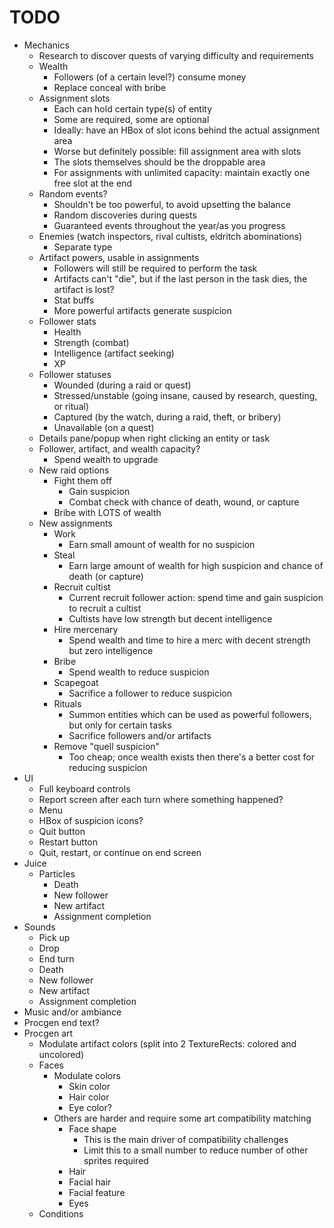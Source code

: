 # TODO

- Mechanics
	- Research to discover quests of varying difficulty and requirements
	- Wealth
		- Followers (of a certain level?) consume money 
		- Replace conceal with bribe
	- Assignment slots
		- Each can hold certain type(s) of entity
		- Some are required, some are optional
		- Ideally: have an HBox of slot icons behind the actual assignment area
		- Worse but definitely possible: fill assignment area with slots
		- The slots themselves should be the droppable area
		- For assignments with unlimited capacity: maintain exactly one free slot at the end
	- Random events?
		- Shouldn't be too powerful, to avoid upsetting the balance
		- Random discoveries during quests
		- Guaranteed events throughout the year/as you progress
	- Enemies (watch inspectors, rival cultists, eldritch abominations)
		- Separate type
	- Artifact powers, usable in assignments
		- Followers will still be required to perform the task
		- Artifacts can't "die", but if the last person in the task dies, the artifact is lost?
		- Stat buffs
		- More powerful artifacts generate suspicion
	- Follower stats
		- Health
		- Strength (combat)
		- Intelligence (artifact seeking)
		- XP
	- Follower statuses
		- Wounded (during a raid or quest)
		- Stressed/unstable (going insane, caused by research, questing, or ritual)
		- Captured (by the watch, during a raid, theft, or bribery)
		- Unavailable (on a quest)
	- Details pane/popup when right clicking an entity or task
	- Follower, artifact, and wealth capacity?
		- Spend wealth to upgrade
	- New raid options
		- Fight them off
			- Gain suspicion
			- Combat check with chance of death, wound, or capture
		- Bribe with LOTS of wealth
	- New assignments
		- Work
			- Earn small amount of wealth for no suspicion
		- Steal
			- Earn large amount of wealth for high suspicion and chance of death (or capture)
		- Recruit cultist
			- Current recruit follower action: spend time and gain suspicion to recruit a cultist
			- Cultists have low strength but decent intelligence
		- Hire mercenary
			- Spend wealth and time to hire a merc with decent strength but zero intelligence
		- Bribe
			- Spend wealth to reduce suspicion
		- Scapegoat
			- Sacrifice a follower to reduce suspicion
		- Rituals
			- Summon entities which can be used as powerful followers, but only for certain tasks
			- Sacrifice followers and/or artifacts
		- Remove "quell suspicion"
			- Too cheap; once wealth exists then there's a better cost for reducing suspicion
- UI
	- Full keyboard controls
	- Report screen after each turn where something happened?
	- Menu
	- HBox of suspicion icons?
	- Quit button
	- Restart button
	- Quit, restart, or continue on end screen
- Juice
	- Particles
		- Death
		- New follower
		- New artifact
		- Assignment completion
- Sounds
	- Pick up
	- Drop
	- End turn
	- Death
	- New follower
	- New artifact
	- Assignment completion
- Music and/or ambiance
- Procgen end text?
- Procgen art
	- Modulate artifact colors (split into 2 TextureRects: colored and uncolored)
	- Faces
		- Modulate colors
			- Skin color
			- Hair color
			- Eye color?
		- Others are harder and require some art compatibility matching
			- Face shape
				- This is the main driver of compatibility challenges
				- Limit this to a small number to reduce number of other sprites required
			- Hair
			- Facial hair
			- Facial feature
			- Eyes
	- Conditions
